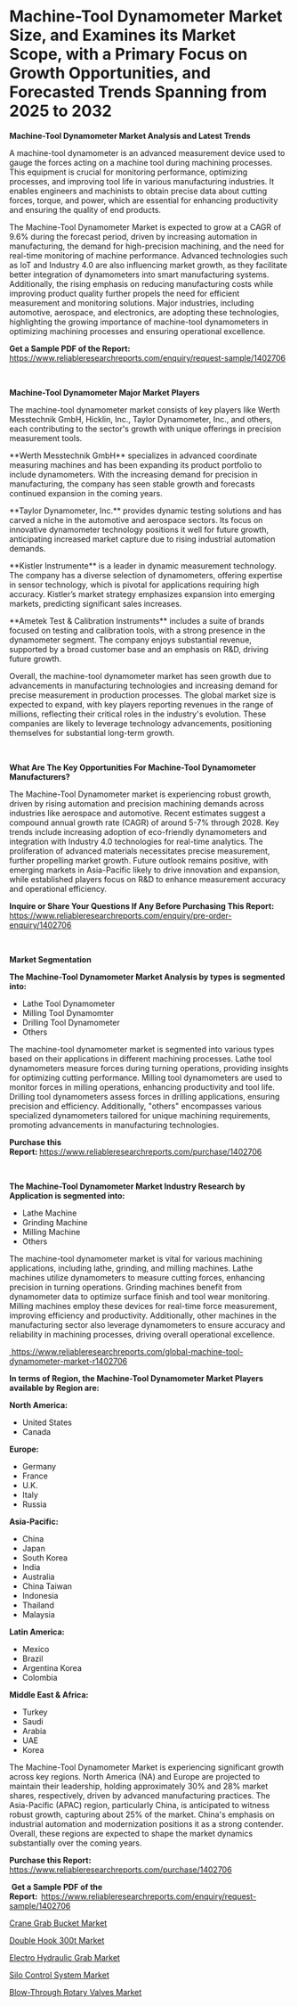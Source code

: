 <p><h1>Machine-Tool Dynamometer Market Size, and Examines its Market Scope, with a Primary Focus on Growth Opportunities, and Forecasted Trends Spanning from 2025 to 2032</h1></p><p><strong>Machine-Tool Dynamometer Market Analysis and Latest Trends</strong></p>
<p><p>A machine-tool dynamometer is an advanced measurement device used to gauge the forces acting on a machine tool during machining processes. This equipment is crucial for monitoring performance, optimizing processes, and improving tool life in various manufacturing industries. It enables engineers and machinists to obtain precise data about cutting forces, torque, and power, which are essential for enhancing productivity and ensuring the quality of end products.</p><p>The Machine-Tool Dynamometer Market is expected to grow at a CAGR of 9.6% during the forecast period, driven by increasing automation in manufacturing, the demand for high-precision machining, and the need for real-time monitoring of machine performance. Advanced technologies such as IoT and Industry 4.0 are also influencing market growth, as they facilitate better integration of dynamometers into smart manufacturing systems. Additionally, the rising emphasis on reducing manufacturing costs while improving product quality further propels the need for efficient measurement and monitoring solutions. Major industries, including automotive, aerospace, and electronics, are adopting these technologies, highlighting the growing importance of machine-tool dynamometers in optimizing machining processes and ensuring operational excellence.</p></p>
<p><strong>Get a Sample PDF of the Report:&nbsp;</strong> <a href="https://www.reliableresearchreports.com/enquiry/request-sample/1402706?utm_campaign=11&utm_medium=2&utm_source=Github&utm_content=ia&utm_term=12012025&utm_id=machine-tool-dynamometer">https://www.reliableresearchreports.com/enquiry/request-sample/1402706</a></p>
<p>&nbsp;</p>
<p><strong>Machine-Tool Dynamometer Major Market Players</strong></p>
<p><p>The machine-tool dynamometer market consists of key players like Werth Messtechnik GmbH, Hicklin, Inc., Taylor Dynamometer, Inc., and others, each contributing to the sector's growth with unique offerings in precision measurement tools.</p><p>**Werth Messtechnik GmbH** specializes in advanced coordinate measuring machines and has been expanding its product portfolio to include dynamometers. With the increasing demand for precision in manufacturing, the company has seen stable growth and forecasts continued expansion in the coming years.</p><p>**Taylor Dynamometer, Inc.** provides dynamic testing solutions and has carved a niche in the automotive and aerospace sectors. Its focus on innovative dynamometer technology positions it well for future growth, anticipating increased market capture due to rising industrial automation demands.</p><p>**Kistler Instrumente** is a leader in dynamic measurement technology. The company has a diverse selection of dynamometers, offering expertise in sensor technology, which is pivotal for applications requiring high accuracy. Kistler’s market strategy emphasizes expansion into emerging markets, predicting significant sales increases.</p><p>**Ametek Test & Calibration Instruments** includes a suite of brands focused on testing and calibration tools, with a strong presence in the dynamometer segment. The company enjoys substantial revenue, supported by a broad customer base and an emphasis on R&D, driving future growth.</p><p>Overall, the machine-tool dynamometer market has seen growth due to advancements in manufacturing technologies and increasing demand for precise measurement in production processes. The global market size is expected to expand, with key players reporting revenues in the range of millions, reflecting their critical roles in the industry's evolution. These companies are likely to leverage technology advancements, positioning themselves for substantial long-term growth.</p></p>
<p>&nbsp;</p>
<p><strong>What Are The Key Opportunities For Machine-Tool Dynamometer Manufacturers?</strong></p>
<p><p>The Machine-Tool Dynamometer market is experiencing robust growth, driven by rising automation and precision machining demands across industries like aerospace and automotive. Recent estimates suggest a compound annual growth rate (CAGR) of around 5-7% through 2028. Key trends include increasing adoption of eco-friendly dynamometers and integration with Industry 4.0 technologies for real-time analytics. The proliferation of advanced materials necessitates precise measurement, further propelling market growth. Future outlook remains positive, with emerging markets in Asia-Pacific likely to drive innovation and expansion, while established players focus on R&D to enhance measurement accuracy and operational efficiency.</p></p>
<p><strong>Inquire or Share Your Questions If Any Before Purchasing This Report:</strong> <a href="https://www.reliableresearchreports.com/enquiry/pre-order-enquiry/1402706?utm_campaign=11&utm_medium=2&utm_source=Github&utm_content=ia&utm_term=12012025&utm_id=machine-tool-dynamometer">https://www.reliableresearchreports.com/enquiry/pre-order-enquiry/1402706</a></p>
<p>&nbsp;</p>
<p><strong>Market Segmentation</strong></p>
<p><strong>The Machine-Tool Dynamometer Market Analysis by types is segmented into:</strong></p>
<p><ul><li>Lathe Tool Dynamometer</li><li>Milling Tool Dynamomter</li><li>Drilling Tool Dynamometer</li><li>Others</li></ul></p>
<p><p>The machine-tool dynamometer market is segmented into various types based on their applications in different machining processes. Lathe tool dynamometers measure forces during turning operations, providing insights for optimizing cutting performance. Milling tool dynamometers are used to monitor forces in milling operations, enhancing productivity and tool life. Drilling tool dynamometers assess forces in drilling applications, ensuring precision and efficiency. Additionally, "others" encompasses various specialized dynamometers tailored for unique machining requirements, promoting advancements in manufacturing technologies.</p></p>
<p><strong>Purchase this Report:&nbsp;</strong><a href="https://www.reliableresearchreports.com/purchase/1402706?utm_campaign=11&utm_medium=2&utm_source=Github&utm_content=ia&utm_term=12012025&utm_id=machine-tool-dynamometer">https://www.reliableresearchreports.com/purchase/1402706</a></p>
<p>&nbsp;</p>
<p><strong>The Machine-Tool Dynamometer Market Industry Research by Application is segmented into:</strong></p>
<p><ul><li>Lathe Machine</li><li>Grinding Machine</li><li>Milling Machine</li><li>Others</li></ul></p>
<p><p>The machine-tool dynamometer market is vital for various machining applications, including lathe, grinding, and milling machines. Lathe machines utilize dynamometers to measure cutting forces, enhancing precision in turning operations. Grinding machines benefit from dynamometer data to optimize surface finish and tool wear monitoring. Milling machines employ these devices for real-time force measurement, improving efficiency and productivity. Additionally, other machines in the manufacturing sector also leverage dynamometers to ensure accuracy and reliability in machining processes, driving overall operational excellence.</p></p>
<p><a href="https://www.reliableresearchreports.com/global-machine-tool-dynamometer-market-r1402706?utm_campaign=11&utm_medium=2&utm_source=Github&utm_content=ia&utm_term=12012025&utm_id=machine-tool-dynamometer">&nbsp;https://www.reliableresearchreports.com/global-machine-tool-dynamometer-market-r1402706</a></p>
<p><strong>In terms of Region, the Machine-Tool Dynamometer Market Players available by Region are:</strong></p>
<p>
    <p> <strong> North America: </strong>
        <ul>
            <li>United States</li>
            <li>Canada</li>
        </ul>
        </p> 
    <p> <strong> Europe: </strong>
        <ul>
            <li>Germany</li>
            <li>France</li>
            <li>U.K.</li>
            <li>Italy</li>
            <li>Russia</li>
        </ul>
        </p> 
    <p> <strong> Asia-Pacific: </strong>
        <ul>
            <li>China</li>
            <li>Japan</li>
            <li>South Korea</li>
            <li>India</li>
            <li>Australia</li>
            <li>China Taiwan</li>
            <li>Indonesia</li>
            <li>Thailand</li>
            <li>Malaysia</li>
        </ul>
        </p> 
    <p> <strong> Latin America: </strong>
        <ul>
            <li>Mexico</li>
            <li>Brazil</li>
            <li>Argentina Korea</li>
            <li>Colombia</li>
        </ul>
        </p> 
    <p> <strong> Middle East & Africa: </strong>
        <ul>
            <li>Turkey</li>
            <li>Saudi</li>
            <li>Arabia</li>
            <li>UAE</li>
            <li>Korea</li>
        </ul>
    </p>
    </p>
<p><p>The Machine-Tool Dynamometer Market is experiencing significant growth across key regions. North America (NA) and Europe are projected to maintain their leadership, holding approximately 30% and 28% market shares, respectively, driven by advanced manufacturing practices. The Asia-Pacific (APAC) region, particularly China, is anticipated to witness robust growth, capturing about 25% of the market. China's emphasis on industrial automation and modernization positions it as a strong contender. Overall, these regions are expected to shape the market dynamics substantially over the coming years.</p></p>
<p><strong>Purchase this Report: </strong><a href="https://www.reliableresearchreports.com/purchase/1402706?utm_campaign=11&utm_medium=2&utm_source=Github&utm_content=ia&utm_term=12012025&utm_id=machine-tool-dynamometer">https://www.reliableresearchreports.com/purchase/1402706</a></p>
<p>&nbsp;<strong>Get a Sample PDF of the Report:&nbsp;&nbsp;</strong><a href="https://www.reliableresearchreports.com/enquiry/request-sample/1402706?utm_campaign=11&utm_medium=2&utm_source=Github&utm_content=ia&utm_term=12012025&utm_id=machine-tool-dynamometer">https://www.reliableresearchreports.com/enquiry/request-sample/1402706</a></p>
<p><strong></strong></p>
<p><p><a href="https://github.com/millionkaryn68/Market-Research-Report-List-1/blob/main/crane-grab-bucket-market.md?utm_campaign=11&utm_medium=2&utm_source=Github&utm_content=ia&utm_term=12012025&utm_id=machine-tool-dynamometer">Crane Grab Bucket Market</a></p><p><a href="https://github.com/domoniqueluoma76/Market-Research-Report-List-1/blob/main/double-hook-300t-market.md?utm_campaign=11&utm_medium=2&utm_source=Github&utm_content=ia&utm_term=12012025&utm_id=machine-tool-dynamometer">Double Hook 300t Market</a></p><p><a href="https://github.com/leopardmicheal7019/Market-Research-Report-List-1/blob/main/electro-hydraulic-grab-market.md?utm_campaign=11&utm_medium=2&utm_source=Github&utm_content=ia&utm_term=12012025&utm_id=machine-tool-dynamometer">Electro Hydraulic Grab Market</a></p><p><a href="https://github.com/ygfu6u/Market-Research-Report-List-1/blob/main/silo-control-system-market.md?utm_campaign=11&utm_medium=2&utm_source=Github&utm_content=ia&utm_term=12012025&utm_id=machine-tool-dynamometer">Silo Control System Market</a></p><p><a href="https://github.com/JubayerMia832/Market-Research-Report-List-1/blob/main/blow-through-rotary-valves-market.md?utm_campaign=11&utm_medium=2&utm_source=Github&utm_content=ia&utm_term=12012025&utm_id=machine-tool-dynamometer">Blow-Through Rotary Valves Market</a></p></p>